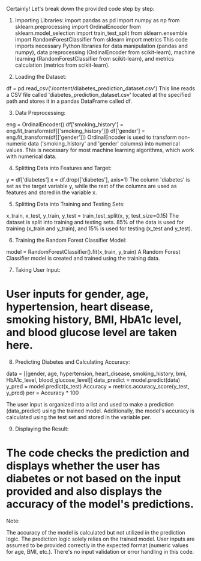










Certainly! Let's break down the provided code step by step:

1. Importing Libraries:
import pandas as pd
import numpy as np
from sklearn.preprocessing import OrdinalEncoder
from sklearn.model_selection import train_test_split
from sklearn.ensemble import RandomForestClassifier
from sklearn import metrics
This code imports necessary Python libraries for data manipulation (pandas and numpy), data preprocessing (OrdinalEncoder from scikit-learn), machine learning (RandomForestClassifier from scikit-learn), and metrics calculation (metrics from scikit-learn).

2. Loading the Dataset:

df = pd.read_csv('/content/diabetes_prediction_dataset.csv')
This line reads a CSV file called 'diabetes_prediction_dataset.csv' located at the specified path and stores it in a pandas DataFrame called df.

3. Data Preprocessing:

eng = OrdinalEncoder()
df['smoking_history'] = eng.fit_transform(df[['smoking_history']])
df['gender'] = eng.fit_transform(df[['gender']])
OrdinalEncoder is used to transform non-numeric data ('smoking_history' and 'gender' columns) into numerical values. This is necessary for most machine learning algorithms, which work with numerical data.

4. Splitting Data into Features and Target:

y = df['diabetes']
x = df.drop(['diabetes'], axis=1)
The column 'diabetes' is set as the target variable y, while the rest of the columns are used as features and stored in the variable x.

5. Splitting Data into Training and Testing Sets:

x_train, x_test, y_train, y_test = train_test_split(x, y, test_size=0.15)
The dataset is split into training and testing sets. 85% of the data is used for training (x_train and y_train), and 15% is used for testing (x_test and y_test).

6. Training the Random Forest Classifier Model:

model = RandomForestClassifier().fit(x_train, y_train)
A Random Forest Classifier model is created and trained using the training data.

7. Taking User Input:

# User inputs for gender, age, hypertension, heart disease, smoking history, BMI, HbA1c level, and blood glucose level are taken here.

8. Predicting Diabetes and Calculating Accuracy:

data = [[gender, age, hypertension, heart_disease, smoking_history, bmi, HbA1c_level, blood_glucose_level]]
data_predict = model.predict(data)
y_pred = model.predict(x_test)
Accuracy = metrics.accuracy_score(y_test, y_pred)
per = Accuracy * 100


The user input is organized into a list and used to make a prediction (data_predict) using the trained model. Additionally, the model's accuracy is calculated using the test set and stored in the variable per.

9. Displaying the Result:

# The code checks the prediction and displays whether the user has diabetes or not based on the input provided and also displays the accuracy of the model's predictions.
Note:

The accuracy of the model is calculated but not utilized in the prediction logic. The prediction logic solely relies on the trained model.
User inputs are assumed to be provided correctly in the expected format (numeric values for age, BMI, etc.). There's no input validation or error handling in this code.
